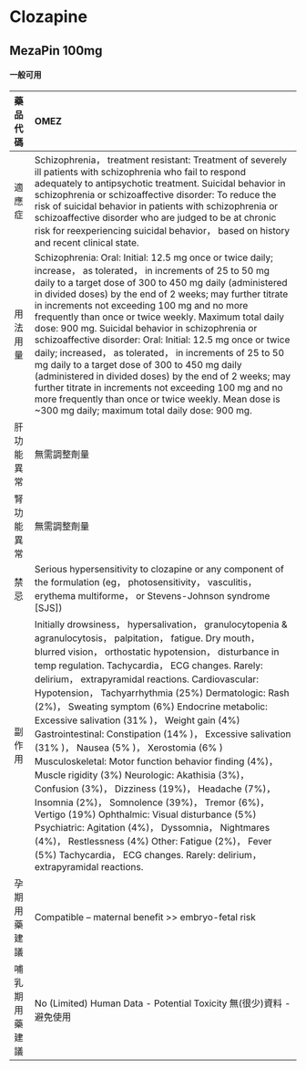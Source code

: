 # Clozapine

## MezaPin 100mg

#### 一般可用

| 藥品代碼       | OMEZ                                                                                                                                                                                                                                                                                                                                                                                                                                                                                                                                                                                                                                                                                                                                                                                                                                                                                                                                                                                                     |
|:---------------|:---------------------------------------------------------------------------------------------------------------------------------------------------------------------------------------------------------------------------------------------------------------------------------------------------------------------------------------------------------------------------------------------------------------------------------------------------------------------------------------------------------------------------------------------------------------------------------------------------------------------------------------------------------------------------------------------------------------------------------------------------------------------------------------------------------------------------------------------------------------------------------------------------------------------------------------------------------------------------------------------------------|
| 適應症         | Schizophrenia， treatment resistant: Treatment of severely ill patients with schizophrenia who fail to respond adequately to antipsychotic treatment. Suicidal behavior in schizophrenia or schizoaffective disorder: To reduce the risk of suicidal behavior in patients with schizophrenia or schizoaffective disorder who are judged to be at chronic risk for reexperiencing suicidal behavior， based on history and recent clinical state.                                                                                                                                                                                                                                                                                                                                                                                                                                                                                                                                                         |
| 用法用量       | Schizophrenia: Oral: Initial: 12.5 mg once or twice daily; increase， as tolerated， in increments of 25 to 50 mg daily to a target dose of 300 to 450 mg daily (administered in divided doses) by the end of 2 weeks; may further titrate in increments not exceeding 100 mg and no more frequently than once or twice weekly. Maximum total daily dose: 900 mg. Suicidal behavior in schizophrenia or schizoaffective disorder: Oral: Initial: 12.5 mg once or twice daily; increased， as tolerated， in increments of 25 to 50 mg daily to a target dose of 300 to 450 mg daily (administered in divided doses) by the end of 2 weeks; may further titrate in increments not exceeding 100 mg and no more frequently than once or twice weekly. Mean dose is ~300 mg daily; maximum total daily dose: 900 mg.                                                                                                                                                                                        |
| 肝功能異常     | 無需調整劑量                                                                                                                                                                                                                                                                                                                                                                                                                                                                                                                                                                                                                                                                                                                                                                                                                                                                                                                                                                                             |
| 腎功能異常     | 無需調整劑量                                                                                                                                                                                                                                                                                                                                                                                                                                                                                                                                                                                                                                                                                                                                                                                                                                                                                                                                                                                             |
| 禁忌           | Serious hypersensitivity to clozapine or any component of the formulation (eg， photosensitivity， vasculitis， erythema multiforme， or Stevens-Johnson syndrome [SJS])                                                                                                                                                                                                                                                                                                                                                                                                                                                                                                                                                                                                                                                                                                                                                                                                                                 |
| 副作用         | Initially drowsiness， hypersalivation， granulocytopenia & agranulocytosis， palpitation， fatigue. Dry mouth， blurred vision， orthostatic hypotension， disturbance in temp regulation. Tachycardia， ECG changes. Rarely: delirium， extrapyramidal reactions. Cardiovascular: Hypotension， Tachyarrhythmia (25%) Dermatologic: Rash (2%)， Sweating symptom (6%) Endocrine metabolic: Excessive salivation (31% )， Weight gain (4%) Gastrointestinal: Constipation (14% )， Excessive salivation (31% )， Nausea (5% )， Xerostomia (6% ) Musculoskeletal: Motor function behavior finding (4%)， Muscle rigidity (3%) Neurologic: Akathisia (3%)， Confusion (3%)， Dizziness (19%)， Headache (7%)， Insomnia (2%)， Somnolence (39%)， Tremor (6%)， Vertigo (19%) Ophthalmic: Visual disturbance (5%) Psychiatric: Agitation (4%)， Dyssomnia， Nightmares (4%)， Restlessness (4%) Other: Fatigue (2%)， Fever (5%) Tachycardia， ECG changes. Rarely: delirium， extrapyramidal reactions. |
| 孕期用藥建議   | Compatible – maternal benefit >> embryo-fetal risk                                                                                                                                                                                                                                                                                                                                                                                                                                                                                                                                                                                                                                                                                                                                                                                                                                                                                                                                                       |
| 哺乳期用藥建議 | No (Limited) Human Data - Potential Toxicity 無(很少)資料 - 避免使用                                                                                                                                                                                                                                                                                                                                                                                                                                                                                                                                                                                                                                                                                                                                                                                                                                                                                                                                     |

